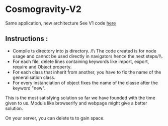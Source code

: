 # Cosmogravity-V2
Same application, new architecture
See V1 code [here](https://github.com/Migoyan/Cosmogravity_2021)


## Instructions :
* Compile ts directory into js directory. /!\ The code created is for node usage and cannot be used directly in navigators hence the next steps/!\\.
* For each file, delete lines containing keywords like import, export, require and Object.property.
* For each class that inherit from another, you have to fix the name of the generalisation class.
* For every instanciation of object fixes the name of the classe after the keyword "new".

This is the most satisfying solution so far we have founded with the time given to us. Moduls like browserify and webpage might give a better solution.

On your server, you can delete ts to gain space.